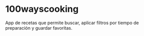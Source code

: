 # 100wayscooking
 App de recetas que permite buscar, aplicar filtros por tiempo de preparación y guardar favoritas.

